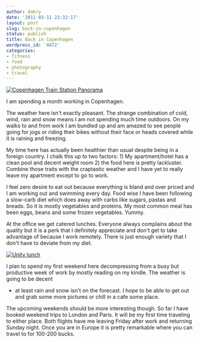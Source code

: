 ```yaml
---
author: dakry
date: '2011-03-11 23:32:17'
layout: post
slug: back-in-copenhagen
status: publish
title: Back in Copenhagen
wordpress_id: '4472'
categories:
- fitness
- food
- photography
- travel
---
```


[![Copenhagen Train Station Panorama](http://farm6.static.flickr.com/5178/5518490687_0bec7878d0_b.jpg)](http://www.flickr.com/photos/zacharyz/5518490687/)

I am spending a month working in Copenhagen.

The weather here isn't exactly pleasant. The strange combination of cold,
wind, rain and snow means I am not spending much time outdoors. On my walks to
and from work I am bundled up and am amazed to see people going for jogs or
riding their bikes without their face or heads covered while it is raining and
freezing.

My time here has actually been healthier than usual despite being in a foreign
country. I chalk this up to two factors: 1) My apartment/hotel has a clean
pool and decent weight room 2) the food here is pretty lackluster. Combine
those traits with the craptastic weather and I have yet to really leave my
apartment except to go to work.

I feel zero desire to eat out because everything is bland and over priced and
I am working out and swimming every day. Food wise I have been following a
slow-carb diet which does away with carbs like sugars, pastas and breads. So
it is mostly vegetables and proteins. My most common meal has been eggs, beans
and some frozen vegetables. Yummy.

At the office we get catered lunches. Everyone always complains about the
quality but it is a perk that I definitely appreciate and don't get to take
advantage of because I work remotely. There is just enough variety that I
don't have to deviate from my diet.

[![Unity lunch](http://farm6.static.flickr.com/5140/5514732854_4ce4d6fee6_b.jpg)](http://www.flickr.com/photos/zacharyz/5514732854/)

I plan to spend my first weekend here decompressing from a busy but productive
week of work by mostly reading on my kindle. The weather is going to be decent
- at least rain and snow isn't on the forecast. I hope to be able to get out
and grab some more pictures or chill in a cafe some place.

The upcoming weekends should be more interesting though. So far I have booked
weekend trips to London and Paris. It will be my first time traveling to
either place. Both flights have me leaving Friday after work and returning
Sunday night. Once you are in Europe it is pretty remarkable where you can
travel to for 100-200 bucks.

